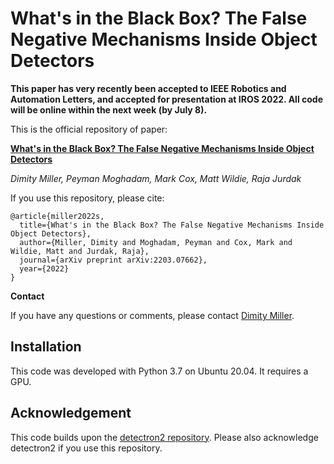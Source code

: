 # What's in the Black Box? The False Negative Mechanisms Inside Object Detectors

**This paper has very recently been accepted to IEEE Robotics and Automation Letters, and accepted for presentation at IROS 2022. All code will be online within the next week (by July 8).**

This is the official repository of paper:

**[What's in the Black Box? The False Negative Mechanisms Inside Object Detectors](https://arxiv.org/abs/2203.00807)**

*Dimity Miller, Peyman Moghadam, Mark Cox, Matt Wildie, Raja Jurdak*

If you use this repository, please cite:

```text
@article{miller2022s,
  title={What's in the Black Box? The False Negative Mechanisms Inside Object Detectors},
  author={Miller, Dimity and Moghadam, Peyman and Cox, Mark and Wildie, Matt and Jurdak, Raja},
  journal={arXiv preprint arXiv:2203.07662},
  year={2022}
}
```

**Contact**

If you have any questions or comments, please contact [Dimity Miller](mailto:d24.miller@qut.edu.au).

## Installation

This code was developed with Python 3.7 on Ubuntu 20.04. It requires a GPU. 

## Acknowledgement
This code builds upon the [detectron2 repository](https://github.com/facebookresearch/detectron2). Please also acknowledge detectron2 if you use this repository.
